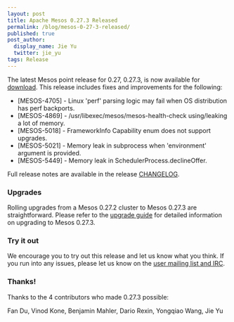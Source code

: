 ```yaml
---
layout: post
title: Apache Mesos 0.27.3 Released
permalink: /blog/mesos-0-27-3-released/
published: true
post_author:
  display_name: Jie Yu
  twitter: jie_yu
tags: Release
---
```


The latest Mesos point release for 0.27, 0.27.3, is now available for
[download](http://mesos.apache.org/downloads). This release includes fixes and
improvements for the following:

* [MESOS-4705] - Linux 'perf' parsing logic may fail when OS distribution has perf backports.
* [MESOS-4869] - /usr/libexec/mesos/mesos-health-check using/leaking a lot of memory.
* [MESOS-5018] - FrameworkInfo Capability enum does not support upgrades.
* [MESOS-5021] - Memory leak in subprocess when 'environment' argument is provided.
* [MESOS-5449] - Memory leak in SchedulerProcess.declineOffer.

Full release notes are available in the release
[CHANGELOG](https://git-wip-us.apache.org/repos/asf?p=mesos.git;a=blob_plain;f=CHANGELOG;hb=0.27.3).

### Upgrades

Rolling upgrades from a Mesos 0.27.2 cluster to Mesos 0.27.3 are
straightforward. Please refer to the [upgrade
guide](http://mesos.apache.org/documentation/latest/upgrades/) for detailed
information on upgrading to Mesos 0.27.3.

### Try it out

We encourage you to try out this release and let us know what you think.  If you
run into any issues, please let us know on the [user mailing list and
IRC](https://mesos.apache.org/community).

### Thanks!

Thanks to the 4 contributors who made 0.27.3 possible:

Fan Du, Vinod Kone, Benjamin Mahler, Dario Rexin, Yongqiao Wang, Jie Yu

